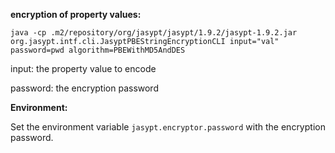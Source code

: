 **encryption of property values:**

`java -cp .m2/repository/org/jasypt/jasypt/1.9.2/jasypt-1.9.2.jar  org.jasypt.intf.cli.JasyptPBEStringEncryptionCLI input="val" password=pwd algorithm=PBEWithMD5AndDES`

input: the property value to encode

password: the encryption password

**Environment:** 

Set the environment variable `jasypt.encryptor.password` with the encryption password.